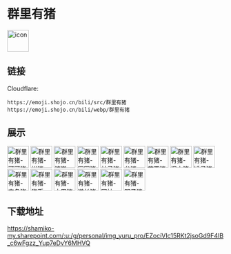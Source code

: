 # 群里有猪
<img src="https://emoji.shojo.cn/bili/src/群里有猪/icon.png" width="50" height="50" alt="icon">

## 链接
Cloudflare:
```
https://emoji.shojo.cn/bili/src/群里有猪
https://emoji.shojo.cn/bili/webp/群里有猪
```
## 展示
<img src="https://emoji.shojo.cn/bili/src/群里有猪/群里有猪-可可猪.png" width="50" height="50" alt="群里有猪-可可猪">
<img src="https://emoji.shojo.cn/bili/src/群里有猪/群里有猪-裕猪.png" width="50" height="50" alt="群里有猪-裕猪">
<img src="https://emoji.shojo.cn/bili/src/群里有猪/群里有猪-猪崽.png" width="50" height="50" alt="群里有猪-猪崽">
<img src="https://emoji.shojo.cn/bili/src/群里有猪/群里有猪-困困猪.png" width="50" height="50" alt="群里有猪-困困猪">
<img src="https://emoji.shojo.cn/bili/src/群里有猪/群里有猪-林子猪.png" width="50" height="50" alt="群里有猪-林子猪">
<img src="https://emoji.shojo.cn/bili/src/群里有猪/群里有猪-叁猪.png" width="50" height="50" alt="群里有猪-叁猪">
<img src="https://emoji.shojo.cn/bili/src/群里有猪/群里有猪-芋圆猪.png" width="50" height="50" alt="群里有猪-芋圆猪">
<img src="https://emoji.shojo.cn/bili/src/群里有猪/群里有猪-汉文猪.png" width="50" height="50" alt="群里有猪-汉文猪">
<img src="https://emoji.shojo.cn/bili/src/群里有猪/群里有猪-矮子猪.png" width="50" height="50" alt="群里有猪-矮子猪">
<img src="https://emoji.shojo.cn/bili/src/群里有猪/群里有猪-空条猪.png" width="50" height="50" alt="群里有猪-空条猪">
<img src="https://emoji.shojo.cn/bili/src/群里有猪/群里有猪-猪币.png" width="50" height="50" alt="群里有猪-猪币">
<img src="https://emoji.shojo.cn/bili/src/群里有猪/群里有猪-水周猪.png" width="50" height="50" alt="群里有猪-水周猪">
<img src="https://emoji.shojo.cn/bili/src/群里有猪/群里有猪-道长猪.png" width="50" height="50" alt="群里有猪-道长猪">
<img src="https://emoji.shojo.cn/bili/src/群里有猪/群里有猪-国神.png" width="50" height="50" alt="群里有猪-国神">
<img src="https://emoji.shojo.cn/bili/src/群里有猪/群里有猪-明子猪.png" width="50" height="50" alt="群里有猪-明子猪">

## 下载地址

https://shamiko-my.sharepoint.com/:u:/g/personal/img_yuru_pro/EZociVIc15RKt2jsoGd9F4IB_c6wFgzz_Yup7eDvY6MHVQ
